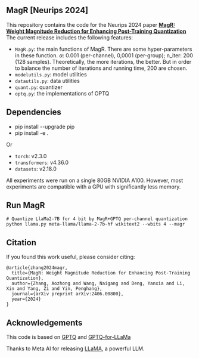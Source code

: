 ## MagR [Neurips 2024]

This repository contains the code for the Neurips 2024 paper [**MagR: Weight Magnitude Reduction for Enhancing Post-Training Quantization**](https://arxiv.org/abs/2406.00800) The current release includes the following features:

* `MagR.py`: the main functions of MagR. There are some hyper-parameters in these function. $\alpha$: 0.001 (per-channel), 0,0001 (per-group); n_iter: 200 (128 samples). Theoretically, the more iterations, the better. But in order to balance the number of iterations and running time, 200 are chosen.
* `modelutils.py`: model utilities
* `datautils.py`: data utilities
* `quant.py`: quantizer
* `optq.py`: the implementations of OPTQ


## Dependencies

* pip install --upgrade pip 
* pip install -e .

Or
* `torch`: v2.3.0
* `transformers`: v4.36.0
* `datasets`: v2.18.0

All experiments were run on a single 80GB NVIDIA A100. However, most experiments are compatible with a GPU with significantly less memory.


## Run MagR

```
# Quantize LlaMa2-7B for 4 bit by MagR+GPTQ per-channel quantization
python llama.py meta-llama/llama-2-7b-hf wikitext2 --wbits 4 --magr

```

## Citation

If you found this work useful, please consider citing:
```
@article{zhang2024magr,
  title={MagR: Weight Magnitude Reduction for Enhancing Post-Training Quantization},
  author={Zhang, Aozhong and Wang, Naigang and Deng, Yanxia and Li, Xin and Yang, Zi and Yin, Penghang},
  journal={arXiv preprint arXiv:2406.00800},
  year={2024}
}
```

## Acknowledgements
This code is based on [GPTQ](https://github.com/IST-DASLab/gptq) and [GPTQ-for-LLaMa](https://github.com/qwopqwop200/GPTQ-for-LLaMa)

Thanks to Meta AI for releasing [LLaMA](https://arxiv.org/abs/2302.13971), a powerful LLM.

